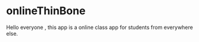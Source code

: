 # onlineThinBone

Hello everyone , this app is a online class app for students from everywhere else.
